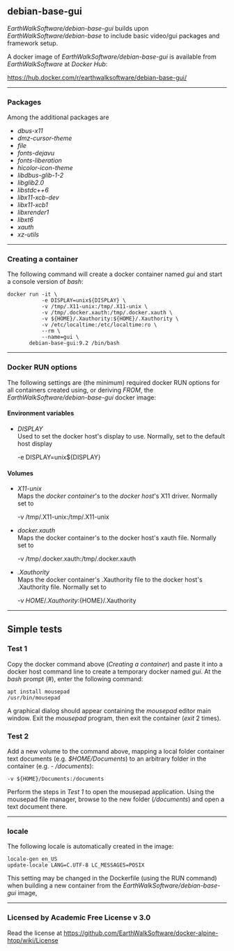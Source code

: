 ## debian-base-gui
*EarthWalkSoftware/debian-base-gui* builds upon *EarthWalkSoftware/debian-base* to include basic video/gui packages and framework setup.  

A docker image of *EarthWalkSoftware/debian-base-gui* is available from *EarthWalkSoftware* at *Docker Hub*:

  https://hub.docker.com/r/earthwalksoftware/debian-base-gui/

______
### Packages
Among the additional packages are 
- *dbus-x11*
- *dmz-cursor-theme*
- *file*
- *fonts-dejavu*
- *fonts-liberation*
- *hicolor-icon-theme*
- *libdbus-glib-1-2*
- *libglib2.0*
- *libstdc++6*
- *libx11-xcb-dev*
- *libx11-xcb1*
- *libxrender1*
- *libxt6*
- *xauth*
- *xz-utils*

______
### Creating a container
The following command will create a docker container named *gui* and start a console version of *bash*:

    docker run -it \
               -e DISPLAY=unix${DISPLAY} \
               -v /tmp/.X11-unix:/tmp/.X11-unix \
               -v /tmp/.docker.xauth:/tmp/.docker.xauth \
               -v ${HOME}/.Xauthority:${HOME}/.Xauthority \
               -v /etc/localtime:/etc/localtime:ro \
               --rm \
               --name=gui \
           debian-base-gui:9.2 /bin/bash  

______
### Docker RUN options

The following settings are (the minimum) required docker RUN options for all containers created using, or deriving *FROM*, the *EarthWalkSoftware/debian-base-gui* docker image:

#### Environment variables

- *DISPLAY*  
Used to set the docker host's display to use. Normally, set to the default host display  

    -e DISPLAY=unix${DISPLAY}

#### Volumes

- *X11-unix*  
Maps the *docker container*'s to the *docker host*'s X11 driver. Normally set to  

    -v /tmp/.X11-unix:/tmp/.X11-unix  

- *docker.xauth*  
Maps the docker container's to the docker host's xauth file.  Normally set to  

    -v /tmp/.docker.xauth:/tmp/.docker.xauth  

- *.Xauthority*  
Maps the  docker container's .Xauthority file to the docker host's .Xauthority file.  Normally set to  

    -v ${HOME}/.Xauthority:${HOME}/.Xauthority  

______
## Simple tests

### Test 1
Copy the docker command above (*Creating a container*) and paste it into a docker host command line to create a temporary docker named *gui*.  At the *bash* prompt (#), enter the following command:

    apt install mousepad
    /usr/bin/mousepad

A graphical dialog should appear containing the *mousepad* editor main window.  Exit the *mousepad* program, then exit the container (*exit* 2 times).

### Test 2
Add a new volume to the command above, mapping a local folder container text documents (e.g. *$HOME/Documents*) to an arbitrary folder in the container (e.g. - */documents*):

    -v ${HOME}/Documents:/documents

Perform the steps in *Test 1* to open the mousepad application.  Using the mousepad file manager, browse to the new folder (*/documents*) and open a text document there.

______
### locale
The following locale is automatically created in the image:

    locale-gen en_US
    update-locale LANG=C.UTF-8 LC_MESSAGES=POSIX  
  
This setting may be changed in the Dockerfile (using the RUN command) when building a new container from the *EarthWalkSoftware/debian-base-gui* image, 

------
### Licensed by Academic Free License v 3.0

Read the license at https://github.com/EarthWalkSoftware/docker-alpine-htop/wiki/License
